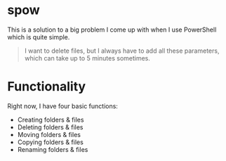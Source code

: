 # spow
This is a solution to a big problem I come up with when I use PowerShell which is quite simple.
> I want to delete files, but I always have to add all these parameters, which can take up to 5 minutes sometimes.

# Functionality
Right now, I have four basic functions:

- Creating folders & files
- Deleting folders & files
- Moving folders & files
- Copying folders & files
- Renaming folders & files
